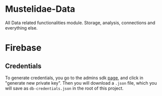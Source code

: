 # Mustelidae-Data
All Data related functionalities module. Storage, analysis, connections and everything else.

# Firebase

## Credentials

To generate credentials, you go to the admins sdk [page](https://console.firebase.google.com/project/mustelidae-data/settings/serviceaccounts/adminsdk), and click in "generate new private key". Then you will download a `.json` file, which you will save as `db-credentials.json` in the root of this project.